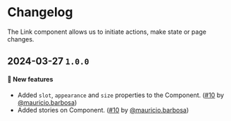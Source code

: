 # Changelog

The Link component allows us to initiate actions, make state or page changes.

## 2024-03-27 `1.0.0`

#### 🎉 New features

- Added `slot`, `appearance` and `size` properties to the Component. ([#10](https://git.rarolabs.com.br/frontend/rarui/pull/10) by [@mauricio.barbosa](https://git.rarolabs.com.br/mauricio.barbosa))
- Added stories on Component. ([#10](https://git.rarolabs.com.br/frontend/rarui/pull/10) by [@mauricio.barbosa](https://git.rarolabs.com.br/mauricio.barbosa))

<!-- #### 🛠 Breaking changes -->

<!-- #### 📚 3rd party library updates -->

<!-- #### 🎉 New features -->

<!-- #### 🐛 Bug fixes -->

<!-- #### 💡 Others -->
